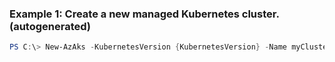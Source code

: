 ### Example 1: Create a new managed Kubernetes cluster. (autogenerated)
```powershell
PS C:\> New-AzAks -KubernetesVersion {KubernetesVersion} -Name myCluster -NodeCount {NodeCount} -ResourceGroupName group
```

